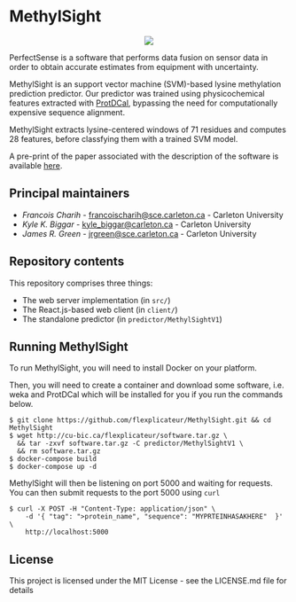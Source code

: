 # MethylSight

<div align="center"><img src="https://github.com/flexplicateur/MethylSight/blob/master/client/src/static/animated_logo.gif" /></div>

PerfectSense is a software that performs data fusion on sensor data in order to obtain
accurate estimates from equipment with uncertainty.

MethylSight is an support vector machine (SVM)-based lysine methylation prediction predictor. Our predictor
was trained using physicochemical features extracted with <a href="https://protdcal.zmb.uni-due.de/" target="_blank">ProtDCal</a>,
bypassing the need for computationally expensive sequence alignment.

MethylSight extracts lysine-centered windows of 71 residues and computes 28 features, before classfying
them with a trained SVM model.

A pre-print of the paper associated with the description of the software
is available <a href="https://www.biorxiv.org/content/10.1101/274688v1" target="_blank">here</a>.

## Principal maintainers

- *Francois Charih* - francoischarih@sce.carleton.ca - Carleton University
- *Kyle K. Biggar* - kyle_biggar@carleton.ca - Carleton University
- *James R. Green* - jrgreen@sce.carleton.ca - Carleton University

## Repository contents

This repository comprises three things:

* The web server implementation (in `src/`)
* The React.js-based web client (in `client/`)
* The standalone predictor (in `predictor/MethylSightV1`)

## Running MethylSight

To run MethylSight, you will need to install Docker on your platform.

Then, you will need to create a container and download some software, i.e. weka and ProtDCal which will
be installed for you if you run the commands below.

```
$ git clone https://github.com/flexplicateur/MethylSight.git && cd MethylSight
$ wget http://cu-bic.ca/flexplicateur/software.tar.gz \
  && tar -zxvf software.tar.gz -C predictor/MethylSightV1 \
  && rm software.tar.gz
$ docker-compose build
$ docker-compose up -d
```

MethylSight will then be listening on port 5000 and waiting for requests. You can then
submit requests to the port 5000 using `curl`

```
$ curl -X POST -H "Content-Type: application/json" \
    -d '{ "tag": ">protein_name", "sequence": "MYPRTEINHASAKHERE"  }' \
    http://localhost:5000
```

## License

This project is licensed under the MIT License - see the LICENSE.md file for details
